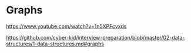 # Graphs

https://www.youtube.com/watch?v=1n5XPFcvxds

https://github.com/cyber-kid/interview-preparation/blob/master/02-data-structures/1-data-structures.md#graphs
